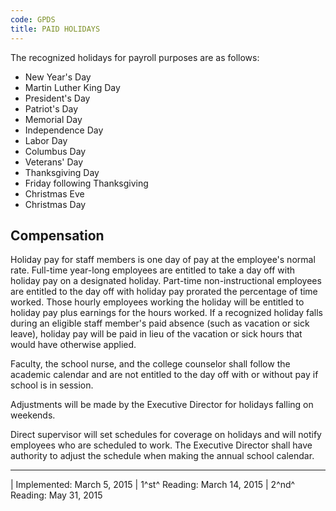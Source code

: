 ```yaml
---
code: GPDS
title: PAID HOLIDAYS
---
```


The recognized holidays for payroll purposes are as follows:

-   New Year's Day
-   Martin Luther King Day
-   President's Day
-   Patriot's Day
-   Memorial Day
-   Independence Day
-   Labor Day
-   Columbus Day
-   Veterans' Day
-   Thanksgiving Day
-   Friday following Thanksgiving
-   Christmas Eve
-   Christmas Day

## Compensation

Holiday pay for staff members is one day of pay at the employee's normal
rate. Full-time year-long employees are entitled to take a day off with
holiday pay on a designated holiday. Part-time non-instructional
employees are entitled to the day off with holiday pay prorated the
percentage of time worked. Those hourly employees working the holiday
will be entitled to holiday pay plus earnings for the hours worked. If a
recognized holiday falls during an eligible staff member's paid absence
(such as vacation or sick leave), holiday pay will be paid in lieu of
the vacation or sick hours that would have otherwise applied.

Faculty, the school nurse, and the college counselor shall follow the
academic calendar and are not entitled to the day off with or without
pay if school is in session.

Adjustments will be made by the Executive Director for holidays falling
on weekends.

Direct supervisor will set schedules for coverage on holidays and will
notify employees who are scheduled to work. The Executive Director shall
have authority to adjust the schedule when making the annual school
calendar.

------------------------------------------------------------------------

| Implemented: March 5, 2015
| 1^st^ Reading: March 14, 2015
| 2^nd^ Reading: May 31, 2015
